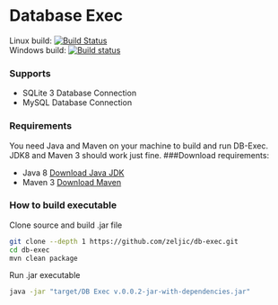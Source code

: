 Database Exec
===
Linux build: [![Build Status](https://travis-ci.org/zeljic/db-exec.svg?branch=master)](https://travis-ci.org/zeljic/db-exec)  
Windows build: [![Build status](https://ci.appveyor.com/api/projects/status/gn4bl4w1frh8goyu/branch/develop?svg=true)](https://ci.appveyor.com/project/zeljic/db-exec/branch/develop)  

### Supports
- SQLite 3 Database Connection
- MySQL Database Connection

### Requirements
You need Java and Maven on your machine to build and run DB-Exec.  
JDK8 and Maven 3 should work just fine.
###Download requirements:
- Java 8 [Download Java JDK](http://www.oracle.com/technetwork/java/javase/downloads/jdk8-downloads-2133151.html)
- Maven 3 [Download Maven](http://maven.apache.org/download.cgi)

### How to build executable
Clone source and build .jar file
```bash
git clone --depth 1 https://github.com/zeljic/db-exec.git
cd db-exec
mvn clean package
```

Run .jar executable
```bash
java -jar "target/DB Exec v.0.0.2-jar-with-dependencies.jar"
```
